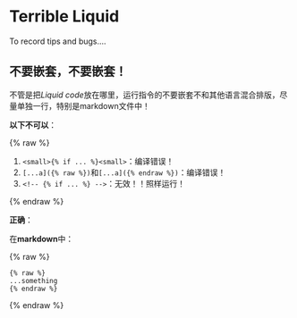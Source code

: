 # Terrible Liquid

To record tips and bugs....

## 不要嵌套，不要嵌套！

不管是把*Liquid code*放在哪里，运行指令的不要嵌套不和其他语言混合排版，尽量单独一行，特别是markdown文件中！

**以下不可以**：

{% raw %}

1. `<small>{% if ... %}<small>`：编译错误！
2. `[...a]({% raw %})`和`[...a]({% endraw %})`：编译错误！
3. `<!-- {% if ... %} -->`：无效！！照样运行！

{% endraw %}

**正确**：

在**markdown**中：

{% raw %}

```
{% raw %}
...something
{% endraw %}
```

{% endraw %}